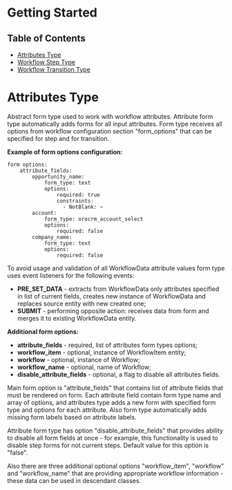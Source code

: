 Getting Started
===============

Table of Contents
-----------------
 - [Attributes Type](#attribute-type)
 - [Workflow Step Type](#workflow-step-type)
 - [Workflow Transition Type](#worfklow-transition-type)

Attributes Type
========================

Abstract form type used to work with workflow attributes. Attribute form type automatically adds forms
for all input attributes. Form type receives all options from workflow configuration section
"form_options" that can be specified for step and for transition.

**Example of form options configuration:**

```
form options:
    attribute_fields:
        opportunity_name:
            form_type: text
            options:
                required: true
                constraints:
                  - NotBlank: ~
        account:
            form_type: orocrm_account_select
            options:
                required: false
        company_name:
            form_type: text
            options:
                required: false
```

To avoid usage and validation of all WorkflowData attribute values form type uses event listeners for the following
events:
 - **PRE_SET_DATA** - extracts from WorkflowData only attributes specified in list of current fields, creates
new instance of WorkflowData and replaces source entity with new created one;
 - **SUBMIT** - performing opposite action: receives data from form and merges it to existing WorkflowData entity.

**Additional form options:**

 - **attribute_fields** - required, list of attributes form types options;
 - **workflow_item** - optional, instance of WorkflowItem entity;
 - **workflow** - optional, instance of Workflow;
 - **workflow_name** - optional, name of Workflow;
 - **disable_attribute_fields** - optional, a flag to disable all attributes fields.

Main form option is "attribute_fields" that contains list of attribute fields that must be rendered on form.
Each attribute field contain form type name and array of options, and attributes type adds a new form
with specified form type and options for each attribute. Also form type automatically adds missing form labels
based on attribute labels.

Attribute form type has option "disable_attribute_fields" that provides ability to disable all form fields at once -
for example, this functionality is used to disable step forms for not current steps. Default value for this option
is "false".

Also there are three additional optional options "workflow_item", "workflow" and "workflow_name" that are providing
appropriate workflow information - these data can be used in descendant classes.
